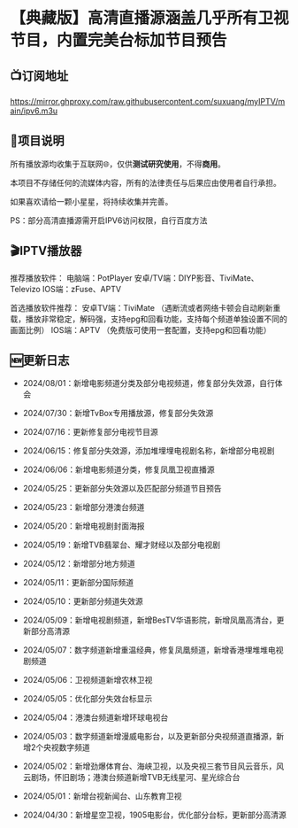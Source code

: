 # 【典藏版】高清直播源涵盖几乎所有卫视节目，内置完美台标加节目预告

## 📺订阅地址
https://mirror.ghproxy.com/raw.githubusercontent.com/suxuang/myIPTV/main/ipv6.m3u

## 📖项目说明

所有播放源均收集于互联网🌐，仅供**测试研究使用**，不得**商用**。

本项目不存储任何的流媒体内容，所有的法律责任与后果应由使用者自行承担。

如果喜欢请给一颗小星星，将持续收集并完善。

PS：部分高清直播源需开启IPV6访问权限，自行百度方法

## 🎬IPTV播放器

推荐播放软件：
电脑端：PotPlayer
安卓/TV端：DIYP影音、TiviMate、Televizo
IOS端：zFuse、APTV  

首选播放软件推荐：
安卓TV端：TiviMate （遇断流或者网络卡顿会自动刷新重载，播放非常稳定，解码强，支持epg和回看功能，支持每个频道单独设置不同的画面比例）
IOS端：APTV （免费版可使用一套配置，支持epg和回看功能）

## 🆕更新日志

- 2024/08/01：新增电影频道分类及部分电视频道，修复部分失效源，自行体会

- 2024/07/30：新增TvBox专用播放源，修复部分失效源

- 2024/07/16：更新修复部分电视节目源

- 2024/06/15：修复部分失效源，添加堆埋埋电视剧名称，新增部分电视剧

- 2024/06/06：新增电影频道分类，修复凤凰卫视直播源

- 2024/05/25：更新部分失效源以及匹配部分频道节目预告
  
- 2024/05/23：新增部分港澳台频道

- 2024/05/20：新增电视剧封面海报

- 2024/05/19：新增TVB翡翠台、耀才财经以及部分电视剧

- 2024/05/12：新增部分地方频道

- 2024/05/11：更新部分国际频道

- 2024/05/10：更新部分频道失效源

- 2024/05/09：新增电视剧频道，新增BesTV华语影院，新增凤凰高清台，更新部分高清源

- 2024/05/07：数字频道新增重温经典，修复凤凰频道，新增香港埋堆堆电视剧频道

- 2024/05/06：卫视频道新增农林卫视

- 2024/05/05：优化部分失效台标显示

- 2024/05/04：港澳台频道新增环球电视台

- 2024/05/03：数字频道新增漫威电影台，以及更新部分央视频道直播源，新增2个央视数字频道

- 2024/05/02：新增劲爆体育台、海峡卫视，以及央视三套节目风云音乐，风云剧场，怀旧剧场；港澳台频道新增TVB无线星河、星光综合台

- 2024/05/01：新增台视新闻台、山东教育卫视

- 2024/04/30：新增星空卫视，1905电影台，优化部分台标，更新部分高清源


